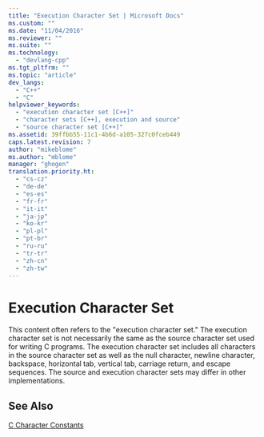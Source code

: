 ```yaml
---
title: "Execution Character Set | Microsoft Docs"
ms.custom: ""
ms.date: "11/04/2016"
ms.reviewer: ""
ms.suite: ""
ms.technology: 
  - "devlang-cpp"
ms.tgt_pltfrm: ""
ms.topic: "article"
dev_langs: 
  - "C++"
  - "C"
helpviewer_keywords: 
  - "execution character set [C++]"
  - "character sets [C++], execution and source"
  - "source character set [C++]"
ms.assetid: 39ffbb55-11c1-4b6d-a105-327c0fceb449
caps.latest.revision: 7
author: "mikeblome"
ms.author: "mblome"
manager: "ghogen"
translation.priority.ht: 
  - "cs-cz"
  - "de-de"
  - "es-es"
  - "fr-fr"
  - "it-it"
  - "ja-jp"
  - "ko-kr"
  - "pl-pl"
  - "pt-br"
  - "ru-ru"
  - "tr-tr"
  - "zh-cn"
  - "zh-tw"
---
```

# Execution Character Set
This content often refers to the "execution character set." The execution character set is not necessarily the same as the source character set used for writing C programs. The execution character set includes all characters in the source character set as well as the null character, newline character, backspace, horizontal tab, vertical tab, carriage return, and escape sequences. The source and execution character sets may differ in other implementations.  
  
## See Also  
 [C Character Constants](../c-language/c-character-constants.md)